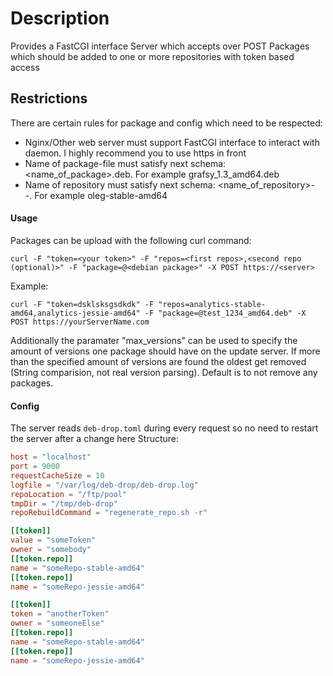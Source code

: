 # Description

Provides a FastCGI interface Server which accepts over POST Packages which should be added to one or more repositories with token based access  

## Restrictions
There are certain rules for package and config which need to be respected:  
* Nginx/Other web server must support FastCGI interface to interact with daemon. I highly recommend you to use https in front   
* Name of package-file must satisfy next schema: <name_of_package>_<version>_<architecture>.deb. For example grafsy_1.3_amd64.deb  
* Name of repository must satisfy next schema: <name_of_repository>-<section>-<architecture>. For example oleg-stable-amd64  

#### Usage

Packages can be upload with the following curl command:

`curl -F "token=<your token>" -F "repos=<first repos>,<second repo (optional)>" -F "package=@<debian package>" -X POST https://<server>`

Example:

`curl -F "token=dsklsksgsdkdk" -F "repos=analytics-stable-amd64,analytics-jessie-amd64" -F "package=@test_1234_amd64.deb" -X POST https://yourServerName.com`

Additionally the paramater "max_versions" can be used to specify the amount of versions one package should have on the update server.
If more than the specified amount of versions are found the oldest get removed (String comparision, not real version parsing).
Default is to not remove any packages.

#### Config
The server reads `deb-drop.toml` during every request so no need to restart the server after a change here
Structure:
```toml
host = "localhost"
port = 9000
requestCacheSize = 10
logfile = "/var/log/deb-drop/deb-drop.log"
repoLocation = "/ftp/pool"
tmpDir = "/tmp/deb-drop"
repoRebuildCommand = "regenerate_repo.sh -r"

[[token]]
value = "someToken"
owner = "somebody"
[[token.repo]]
name = "someRepo-stable-amd64"
[[token.repo]]
name = "someRepo-jessie-amd64"

[[token]]
token = "anotherToken"
owner = "someoneElse"
[[token.repo]]
name = "someRepo-stable-amd64"
[[token.repo]]
name = "someRepo-jessie-amd64"
```